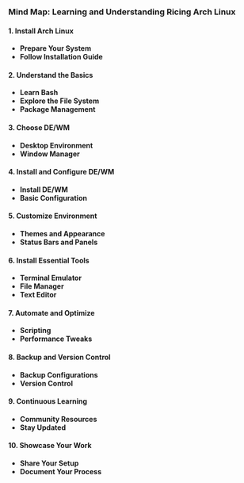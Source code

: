 ### Mind Map: Learning and Understanding Ricing Arch Linux

#### 1. Install Arch Linux
   - **Prepare Your System**
   - **Follow Installation Guide**

#### 2. Understand the Basics
   - **Learn Bash**
   - **Explore the File System**
   - **Package Management**

#### 3. Choose DE/WM
   - **Desktop Environment**
   - **Window Manager**

#### 4. Install and Configure DE/WM
   - **Install DE/WM**
   - **Basic Configuration**

#### 5. Customize Environment
   - **Themes and Appearance**
   - **Status Bars and Panels**

#### 6. Install Essential Tools
   - **Terminal Emulator**
   - **File Manager**
   - **Text Editor**

#### 7. Automate and Optimize
   - **Scripting**
   - **Performance Tweaks**

#### 8. Backup and Version Control
   - **Backup Configurations**
   - **Version Control**

#### 9. Continuous Learning
   - **Community Resources**
   - **Stay Updated**

#### 10. Showcase Your Work
   - **Share Your Setup**
   - **Document Your Process**